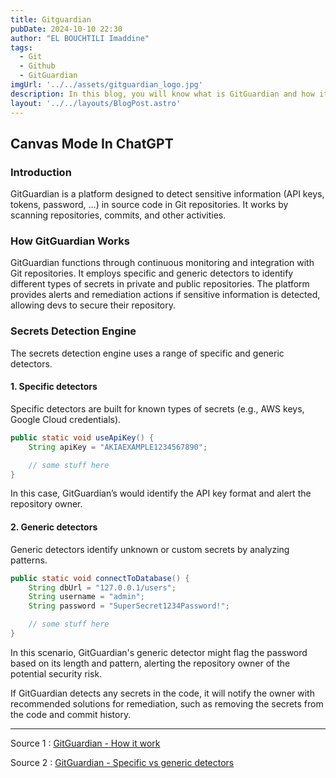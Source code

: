 ```yaml
---
title: Gitguardian
pubDate: 2024-10-10 22:30  
author: "EL BOUCHTILI Imaddine"  
tags:  
  - Git
  - Github
  - GitGuardian
imgUrl: '../../assets/gitguardian_logo.jpg'  
description: In this blog, you will know what is GitGuardian and how it work.  
layout: '../../layouts/BlogPost.astro'  
---
```


## Canvas Mode In ChatGPT

### Introduction

GitGuardian is a platform designed to detect sensitive information (API keys, tokens, password, ...) in source code in Git repositories. It works by scanning repositories, commits, and other activities.

### How GitGuardian Works

GitGuardian functions through continuous monitoring and integration with Git repositories. It employs specific and generic detectors to identify different types of secrets in private and public repositories. The platform provides alerts and remediation actions if sensitive information is detected, allowing devs to secure their repository.

### Secrets Detection Engine

The secrets detection engine uses a range of specific and generic detectors.

#### 1. Specific detectors

Specific detectors are built for known types of secrets (e.g., AWS keys, Google Cloud credentials).

```java
public static void useApiKey() {
    String apiKey = "AKIAEXAMPLE1234567890";

    // some stuff here
}
```

In this case, GitGuardian’s would identify the API key format and alert the repository owner.

#### 2. Generic detectors

Generic detectors identify unknown or custom secrets by analyzing patterns.

```java
public static void connectToDatabase() {
    String dbUrl = "127.0.0.1/users";
    String username = "admin";
    String password = "SuperSecret1234Password!";

    // some stuff here
}
```

In this scenario, GitGuardian's generic detector might flag the password based on its length and pattern, alerting the repository owner of the potential security risk.

If GitGuardian detects any secrets in the code, it will notify the owner with recommended solutions for remediation, such as removing the secrets from the code and commit history.

---

Source 1 : [GitGuardian - How it work](https://openai.com/index/introducing-canvas/)

Source 2 : [GitGuardian - Specific vs generic detectors](https://docs.gitguardian.com/secrets-detection/secrets-detection-engine/detectors/introduction)